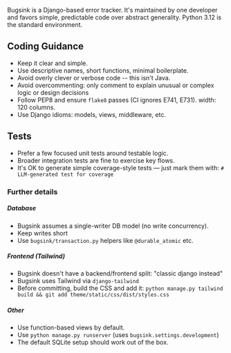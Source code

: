 Bugsink is a Django-based error tracker. It's maintained by one developer and favors simple, predictable code over
abstract generality. Python 3.12 is the standard environment.

## Coding Guidance

* Keep it clear and simple.
* Use descriptive names, short functions, minimal boilerplate.
* Avoid overly clever or verbose code -- this isn't Java.
* Avoid overcommenting: only comment to explain unusual or complex logic or
  design decisions
* Follow PEP8 and ensure `flake8` passes (CI ignores E741, E731). width: 120 columns.
* Use Django idioms: models, views, middleware, etc.

## Tests

* Prefer a few focused unit tests around testable logic.
* Broader integration tests are fine to exercise key flows.
* It's OK to generate simple coverage-style tests — just mark them with:
  `# LLM-generated test for coverage`

### Further details

##### Database

* Bugsink assumes a single-writer DB model (no write concurrency).
* Keep writes short
* Use `bugsink/transaction.py` helpers like `@durable_atomic` etc.

##### Frontend (Tailwind)

* Bugsink doesn't have a backend/frontend split: "classic django instead"
* Bugsink uses Tailwind via `django-tailwind`
* Before committing, build the CSS and add it:
  `python manage.py tailwind build && git add theme/static/css/dist/styles.css`

##### Other

* Use function-based views by default.
* Use `python manage.py runserver` (uses `bugsink.settings.development`)
* The default SQLite setup should work out of the box.
